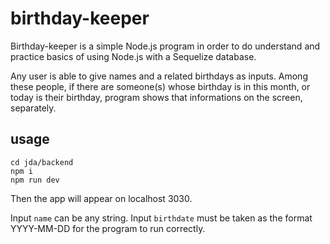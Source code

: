 # birthday-keeper

Birthday-keeper is a simple Node.js program in order to do understand and practice basics of using Node.js with a Sequelize database.

Any user is able to give names and a related birthdays as inputs. Among these people, if there are someone(s) whose birthday is in this month, or today is their birthday, program shows that informations on the screen, separately.

## usage 

```
cd jda/backend
npm i
npm run dev
```

Then the app will appear on localhost 3030. 

Input `name` can be any string. Input `birthdate` must be taken as the format YYYY-MM-DD for the program to run correctly.